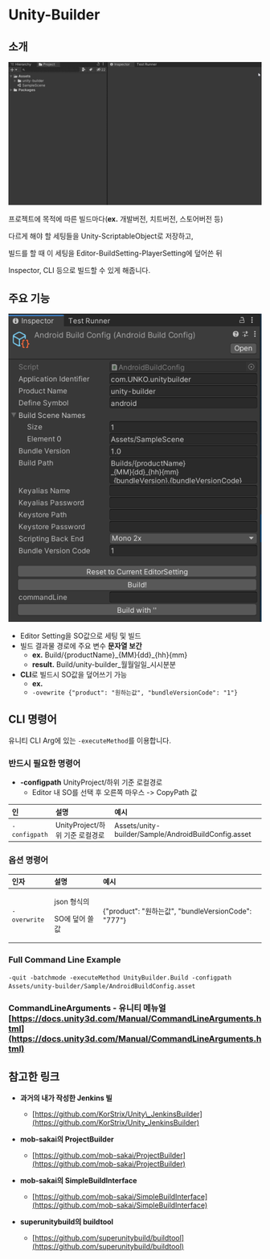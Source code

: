 # Unity-Builder

## 소개

![](.gitbook/assets/unity-builder%20%281%29.gif)

프로젝트에 목적에 따른 빌드마다\(**ex.** 개발버전, 치트버전, 스토어버전 등\)

다르게 해야 할 세팅들을 Unity-ScriptableObject로 저장하고,

빌드를 할 때 이 세팅을 Editor-BuildSetting-PlayerSetting에 덮어쓴 뒤

Inspector, CLI 등으로 빌드할 수 있게 해줍니다.

## 주요 기능

![](.gitbook/assets/image%20%283%29%20%281%29.png)

* Editor Setting을 SO값으로 세팅 및 빌드
* 빌드 결과물 경로에 주요 변수 **문자열 보간**
  * **ex.** Build/{productName}\_{MM}{dd}\_{hh}{mm}
  * **result.** Build/unity-builder\_월월일일\_시시분분
* **CLI**로 빌드시 SO값을 덮어쓰기 가능
  * **ex.** 
  * `-ovewrite {"product": "원하는값", "bundleVersionCode": "1"}`

## CLI 명령어

유니티 CLI Arg에 있는 `-executeMethod`를 이용합니다.

### 반드시 필요한 명령어

* **-configpath** UnityProject/하위 기준 로컬경로
  * Editor 내 SO를 선택 후 오른쪽 마우스 -&gt; CopyPath 값

| 인 | 설명 | 예시 |
| :--- | :--- | :--- |
| `-configpath` |  UnityProject/하위 기준 로컬경로 | Assets/unity-builder/Sample/AndroidBuildConfig.asset |

### 옵션 명령어

<table>
  <thead>
    <tr>
      <th style="text-align:left">&#xC778;&#xC790;</th>
      <th style="text-align:left">&#xC124;&#xBA85;</th>
      <th style="text-align:left">&#xC608;&#xC2DC;</th>
    </tr>
  </thead>
  <tbody>
    <tr>
      <td style="text-align:left"><code>-overwrite</code>
      </td>
      <td style="text-align:left">
        <p>json &#xD615;&#xC2DD;&#xC758;</p>
        <p>SO&#xC5D0; &#xB36E;&#xC5B4; &#xC4F8; &#xAC12;</p>
      </td>
      <td style="text-align:left">{&quot;product&quot;: &quot;&#xC6D0;&#xD558;&#xB294;&#xAC12;&quot;, &quot;bundleVersionCode&quot;:
        &quot;777&quot;}</td>
    </tr>
  </tbody>
</table>

### Full Command Line Example

`-quit -batchmode -executeMethod UnityBuilder.Build -configpath Assets/unity-builder/Sample/AndroidBuildConfig.asset`

### CommandLineArguments - 유니티 메뉴얼 [https://docs.unity3d.com/Manual/CommandLineArguments.html](https://docs.unity3d.com/Manual/CommandLineArguments.html)

## 참고한 링크

* **과거의 내가 작성한 Jenkins 빌**
  * [https://github.com/KorStrix/Unity\_JenkinsBuilder](https://github.com/KorStrix/Unity_JenkinsBuilder) 
* **mob-sakai의 ProjectBuilder**
  * [https://github.com/mob-sakai/ProjectBuilder](https://github.com/mob-sakai/ProjectBuilder) 
* **mob-sakai의 SimpleBuildInterface**

  * [https://github.com/mob-sakai/SimpleBuildInterface](https://github.com/mob-sakai/SimpleBuildInterface)

* **superunitybuild의 buildtool**
  * [https://github.com/superunitybuild/buildtool](https://github.com/superunitybuild/buildtool)  



